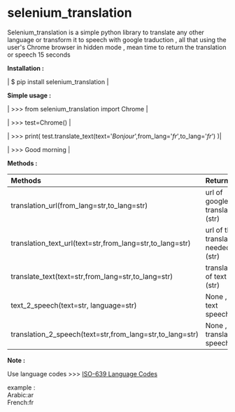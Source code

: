 # selenium_translation

Selenium_translation is a simple python library to translate any other
language or transform it to speech with google traduction , all that
using the user's Chrome browser in hidden mode , mean time to return the
translation or speech 15 seconds

**Installation :**

| $ pip install selenium_translation  |

**Simple usage :**

| >>> from selenium_translation import Chrome |

| >>> test=Chrome()  |

| >>> print(
test.translate_text(text='*Bonjour*',from_lang='*fr*',to_lang='*fr*') )|

| >>> Good morning |


**Methods :**

| Methods                                                  | Return                              |
|:---------------------------------------------------------|:------------------------------------|
| translation_url(from_lang=str,to_lang=str)               | url of google translation (str)     |
| translation_text_url(text=str,from_lang=str,to_lang=str) | url of the translation needed (str) |
| translate_text(text=str,from_lang=str,to_lang=str)       | translation of text (str)           |
| text_2_speech(text=str, language=str)                    | None , text speech                  |
| translation_2_speech(text=str,from_lang=str,to_lang=str) | None , translation speech           |

**Note :**

Use language codes >>>
[ISO-639 Language Codes](https://docs.oracle.com/cd/E13214_01/wli/docs92/xref/xqisocodes.html)

example :  
Arabic:ar  
French:fr
